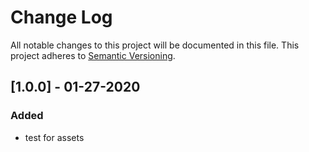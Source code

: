 # Change Log
All notable changes to this project will be documented in this file.
This project adheres to [Semantic Versioning](http://semver.org/).

## [1.0.0] - 01-27-2020
### Added
* test for assets